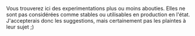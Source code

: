 Vous trouverez ici des experimentations plus ou moins abouties.
Elles ne sont pas considérées comme stables ou utilisables en production en l'état.
J'accepterais donc les suggestions, mais certainement pas les plaintes à leur sujet ;)
